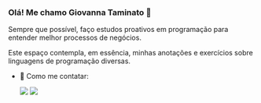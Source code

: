 ### Olá! Me chamo Giovanna Taminato 👋

Sempre que possível, faço estudos proativos em programação para entender melhor processos de negócios.

Este espaço contempla, em essência, minhas anotações e exercícios sobre linguagens de programação diversas.

- 🌺 Como me contatar:

  <a href="https://www.instagram.com/giovannataminato/" target="_blank"><img src="https://img.shields.io/badge/-Instagram-%23E4405F?style=for-the-badge&logo=instagram&logoColor=white" target="_blank"></a>
  <a href="https://www.linkedin.com/in/giovanna-taminato/" target="_blank"><img src="https://img.shields.io/badge/-LinkedIn-%230077B5?style=for-the-badge&logo=linkedin&logoColor=white" target="_blank"></a>
    

<!--
**gitaminato/gitaminato** is a ✨ _special_ ✨ repository because its `README.md` (this file) appears on your GitHub profile.

Here are some ideas to get you started:

- 🔭 I’m currently working on ...
- 🌱 I’m currently learning ...
- 👯 I’m looking to collaborate on ...
- 🤔 I’m looking for help with ...
- 💬 Ask me about ...
- 📫 How to reach me: ...
- 😄 Pronouns: ...
- ⚡ Fun fact: ...
-->
